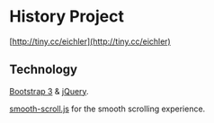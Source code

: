 # History Project

[http://tiny.cc/eichler](http://tiny.cc/eichler)

## Technology

[Bootstrap 3](http://getbootstrap.com/) & [jQuery](https://jquery.com/).

[smooth-scroll.js](https://github.com/cferdinandi/smooth-scroll) for the smooth scrolling experience.